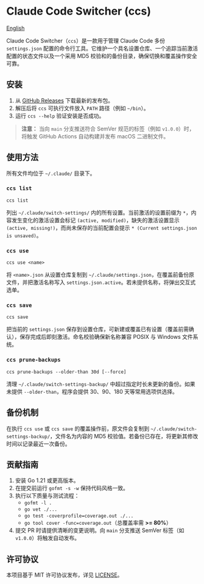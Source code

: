 # Claude Code Switcher (ccs)

[English](README.md)

Claude Code Switcher（`ccs`）是一款用于管理 Claude Code 多份 `settings.json` 配置的命令行工具。它维护一个具名设置仓库、一个追踪当前激活配置的状态文件以及一个采用 MD5 校验和的备份目录，确保切换和覆盖操作安全可靠。

## 安装

1. 从 [GitHub Releases](https://github.com/OpenGG/claude-code-switch-settings/releases) 下载最新的发布包。
2. 解压后将 `ccs` 可执行文件放入 `PATH` 路径（例如 `~/bin`）。
3. 运行 `ccs --help` 验证安装是否成功。

> **注意：** 当向 `main` 分支推送符合 SemVer 规范的标签（例如 `v1.0.0`）时，将触发 GitHub Actions 自动构建并发布 macOS 二进制文件。

## 使用方法

所有文件均位于 `~/.claude/` 目录下。

### `ccs list`

```
ccs list
```

列出 `~/.claude/switch-settings/` 内的所有设置。当前激活的设置前缀为 `*`，内容发生变化的激活设置会标记 `(active, modified)`，缺失的激活设置显示 `(active, missing!)`，而尚未保存的当前配置会提示 `* (Current settings.json is unsaved)`。

### `ccs use`

```
ccs use <name>
```

将 `<name>.json` 从设置仓库复制到 `~/.claude/settings.json`，在覆盖前备份原文件，并把激活名称写入 `settings.json.active`。若未提供名称，将弹出交互式选单。

### `ccs save`

```
ccs save
```

把当前的 `settings.json` 保存到设置仓库，可新建或覆盖已有设置（覆盖前需确认），保存完成后即刻激活。命名校验确保新名称兼容 POSIX 与 Windows 文件系统。

### `ccs prune-backups`

```
ccs prune-backups --older-than 30d [--force]
```

清理 `~/.claude/switch-settings-backup/` 中超过指定时长未更新的备份。如果未提供 `--older-than`，程序会提供 30、90、180 天等常用选项供选择。

## 备份机制

在执行 `ccs use` 或 `ccs save` 的覆盖操作前，原文件会复制到 `~/.claude/switch-settings-backup/`，文件名为内容的 MD5 校验值。若备份已存在，将更新其修改时间以记录最近一次备份。

## 贡献指南

1. 安装 Go 1.21 或更高版本。
2. 在提交前运行 `gofmt -s -w` 保持代码风格一致。
3. 执行以下质量与测试流程：
   - `gofmt -l .`
   - `go vet ./...`
   - `go test -coverprofile=coverage.out ./...`
   - `go tool cover -func=coverage.out`（总覆盖率需 **>= 80%**）
4. 提交 PR 时请提供清晰的变更说明。向 `main` 分支推送 SemVer 标签（如 `v1.0.0`）将触发自动发布。

## 许可协议

本项目基于 MIT 许可协议发布，详见 [LICENSE](LICENSE)。
